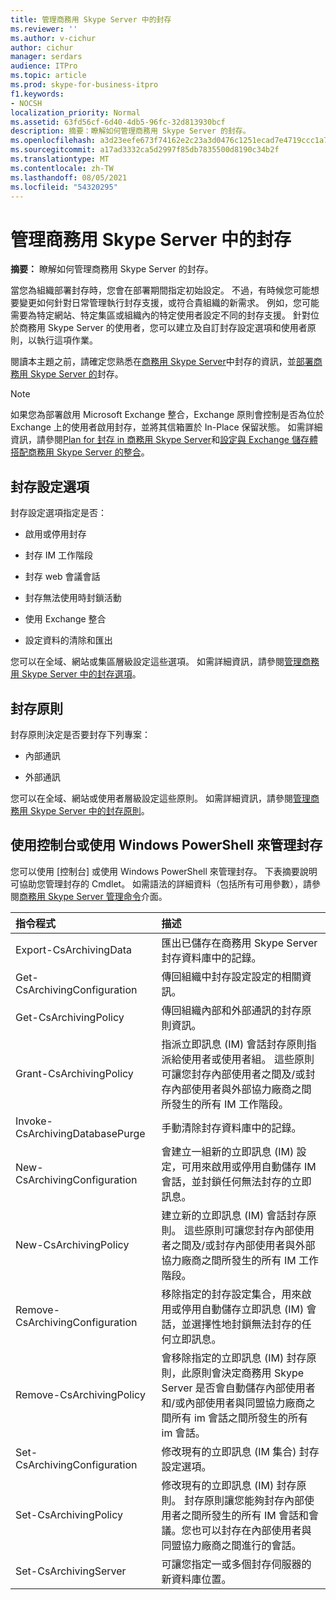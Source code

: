 ```yaml
---
title: 管理商務用 Skype Server 中的封存
ms.reviewer: ''
ms.author: v-cichur
author: cichur
manager: serdars
audience: ITPro
ms.topic: article
ms.prod: skype-for-business-itpro
f1.keywords:
- NOCSH
localization_priority: Normal
ms.assetid: 63fd56cf-6d40-4db5-96fc-32d813930bcf
description: 摘要：瞭解如何管理商務用 Skype Server 的封存。
ms.openlocfilehash: a3d23eefe673f74162e2c23a3d0476c1251ecad7e4719ccc1a7c6347f564deed
ms.sourcegitcommit: a17ad3332ca5d2997f85db7835500d8190c34b2f
ms.translationtype: MT
ms.contentlocale: zh-TW
ms.lasthandoff: 08/05/2021
ms.locfileid: "54320295"
---
```

# <a name="manage-archiving-in-skype-for-business-server"></a>管理商務用 Skype Server 中的封存

**摘要：** 瞭解如何管理商務用 Skype Server 的封存。
  
當您為組織部署封存時，您會在部署期間指定初始設定。 不過，有時候您可能想要變更如何針對日常管理執行封存支援，或符合貴組織的新需求。 例如，您可能需要為特定網站、特定集區或組織內的特定使用者設定不同的封存支援。 針對位於商務用 Skype Server 的使用者，您可以建立及自訂封存設定選項和使用者原則，以執行這項作業。 
  
閱讀本主題之前，請確定您熟悉在[商務用 Skype Server](../../plan-your-deployment/archiving/archiving.md)中封存的資訊，並[部署商務用 Skype Server 的](../../deploy/deploy-archiving/deploy-archiving.md)封存。
  
> [!NOTE]
> 如果您為部署啟用 Microsoft Exchange 整合，Exchange 原則會控制是否為位於 Exchange 上的使用者啟用封存，並將其信箱置於 In-Place 保留狀態。 如需詳細資訊，請參閱[Plan for 封存 in 商務用 Skype Server](../../plan-your-deployment/archiving/archiving.md)和[設定與 Exchange 儲存體搭配商務用 Skype Server 的整合](../../deploy/deploy-archiving/configure-integration-with-exchange-storage.md)。 
  
## <a name="archiving-configuration-options"></a>封存設定選項

封存設定選項指定是否：
  
- 啟用或停用封存
    
- 封存 IM 工作階段
    
- 封存 web 會議會話
    
- 封存無法使用時封鎖活動
    
- 使用 Exchange 整合
    
- 設定資料的清除和匯出
    
您可以在全域、網站或集區層級設定這些選項。 如需詳細資訊，請參閱[管理商務用 Skype Server 中的封存選項](options.md)。
  
## <a name="archiving-policies"></a>封存原則

封存原則決定是否要封存下列專案：
  
- 內部通訊
    
- 外部通訊
    
您可以在全域、網站或使用者層級設定這些原則。 如需詳細資訊，請參閱[管理商務用 Skype Server 中的封存原則](policies.md)。
  
## <a name="manage-archiving-by-using-the-control-panel-or-by-using-windows-powershell"></a>使用控制台或使用 Windows PowerShell 來管理封存

您可以使用 [控制台] 或使用 Windows PowerShell 來管理封存。 下表摘要說明可協助您管理封存的 Cmdlet。 如需語法的詳細資料（包括所有可用參數），請參閱[商務用 Skype Server 管理命令](../management-shell.md)介面。 


|**指令程式**|**描述**|
|:-----|:-----|
|Export-CsArchivingData  <br/> |匯出已儲存在商務用 Skype Server 封存資料庫中的記錄。  <br/> |
|Get-CsArchivingConfiguration  <br/> |傳回組織中封存設定設定的相關資訊。  <br/> |
|Get-CsArchivingPolicy  <br/> |傳回組織內部和外部通訊的封存原則資訊。  <br/> |
|Grant-CsArchivingPolicy  <br/> |指派立即訊息 (IM) 會話封存原則指派給使用者或使用者組。 這些原則可讓您封存內部使用者之間及/或封存內部使用者與外部協力廠商之間所發生的所有 IM 工作階段。  <br/> |
|Invoke-CsArchivingDatabasePurge  <br/> |手動清除封存資料庫中的記錄。  <br/> |
|New-CsArchivingConfiguration  <br/> |會建立一組新的立即訊息 (IM) 設定，可用來啟用或停用自動儲存 IM 會話，並封鎖任何無法封存的立即訊息。  <br/> |
|New-CsArchivingPolicy  <br/> |建立新的立即訊息 (IM) 會話封存原則。 這些原則可讓您封存內部使用者之間及/或封存內部使用者與外部協力廠商之間所發生的所有 IM 工作階段。  <br/> |
|Remove-CsArchivingConfiguration  <br/> |移除指定的封存設定集合，用來啟用或停用自動儲存立即訊息 (IM) 會話，並選擇性地封鎖無法封存的任何立即訊息。  <br/> |
|Remove-CsArchivingPolicy  <br/> |會移除指定的立即訊息 (IM) 封存原則，此原則會決定商務用 Skype Server 是否會自動儲存內部使用者和/或內部使用者與同盟協力廠商之間所有 im 會話之間所發生的所有 im 會話。  <br/> |
|Set-CsArchivingConfiguration  <br/> |修改現有的立即訊息 (IM 集合) 封存設定選項。  <br/> |
|Set-CsArchivingPolicy  <br/> |修改現有的立即訊息 (IM) 封存原則。 封存原則讓您能夠封存內部使用者之間所發生的所有 IM 會話和會議。您也可以封存在內部使用者與同盟協力廠商之間進行的會話。  <br/> |
|Set-CsArchivingServer  <br/> |可讓您指定一或多個封存伺服器的新資料庫位置。  <br/> |
   

